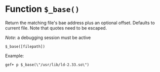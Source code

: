 # Function `$_base()`

Return the matching file's bae address plus an optional offset. Defaults to current file. Note that quotes need to be escaped.

_Note_: a debugging session must be active

```
$_base([filepath])
```

Example:
```
gef➤ p $_base(\"/usr/lib/ld-2.33.so\")
```

